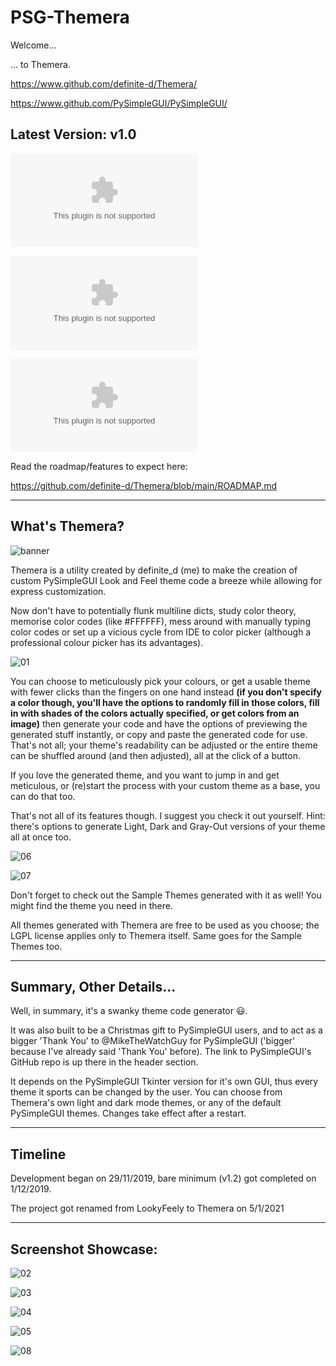 ﻿# PSG-Themera

Welcome...

... to Themera.


https://www.github.com/definite-d/Themera/

https://www.github.com/PySimpleGUI/PySimpleGUI/

## Latest Version: v1.0
![Download the installer (Windows Only)](https://github.com/definite-d/Themera/raw/main/bin/Themera%20v1.0%20Windows%20Installer.exe)

![Download standalone executable](https://github.com/definite-d/Themera/raw/main/bin/Themera%20v1.0.exe)

![Download as zipped folder](https://github.com/definite-d/Themera/raw/main/bin/Themera%20v1.0.zip)

Read the roadmap/features to expect here:

https://github.com/definite-d/Themera/blob/main/ROADMAP.md

___________________________________________________________________________________

## What's Themera?

![banner](https://github.com/definite-d/Themera/blob/main/branding/logo_banner.png)

Themera is a utility created by definite_d (me) to make the creation of custom PySimpleGUI Look and Feel theme code a breeze while allowing for express customization.
 
Now don't have to potentially flunk multiline dicts, study color theory, memorise color codes (like #FFFFFF), mess around with manually typing color codes or set up a vicious cycle from IDE to color picker (although a professional colour picker has its advantages).

![01](https://github.com/definite-d/Themera/blob/main/screenshots/themera/v1/01.png)

You can choose to meticulously pick your colours, or get a usable theme with fewer clicks than the fingers on one hand instead **(if you don't specify a color though, you'll have the options to randomly fill in those colors, fill in with shades of the colors actually specified, or get colors from an image)** then generate your code and have the options of previewing the generated stuff instantly, or copy and paste the generated code for use. That's not all; your theme's readability can be adjusted or the entire theme can be shuffled around (and then adjusted), all at the click of a button.

If you love the generated theme, and you want to jump in and get meticulous, or (re)start the process with your custom theme as a base, you can do that too.

That's not all of its features though. I suggest you check it out yourself. Hint: there's options to generate Light, Dark and Gray-Out versions of your theme all at once too.

![06](https://github.com/definite-d/Themera/blob/main/screenshots/themera/v1/06.png)

![07](https://github.com/definite-d/Themera/blob/main/screenshots/themera/v1/07.png)

Don't forget to check out the Sample Themes generated with it as well! You might find the theme you need in there.

All themes generated with Themera are free to be used as you choose; the LGPL license applies only to Themera itself. Same goes for the Sample Themes too.
______________________________________________________________________________________

## Summary, Other Details...

Well, in summary, it's a swanky theme code generator :smiley:.

It was also built to be a Christmas gift to PySimpleGUI users, and to act as a bigger 'Thank You' to @MikeTheWatchGuy for PySimpleGUI ('bigger' because I've already said 'Thank You' before). The link to PySimpleGUI's GitHub repo is up there in the header section.

It depends on the PySimpleGUI Tkinter version for it's own GUI, thus every theme it sports can be changed by the user. You can choose from Themera's own light and dark mode themes, or any of the default PySimpleGUI themes. Changes take effect after a restart.
______________________________________________________________________________________

## Timeline

Development began on 29/11/2019, bare minimum (v1.2) got completed on 1/12/2019.

The project got renamed from LookyFeely to Themera on 5/1/2021
______________________________________________________________________________________



## Screenshot Showcase:

![02](https://github.com/definite-d/Themera/blob/main/screenshots/themera/v1/02.png)

![03](https://github.com/definite-d/Themera/blob/main/screenshots/themera/v1/03.png)

![04](https://github.com/definite-d/Themera/blob/main/screenshots/themera/v1/04.PNG)

![05](https://github.com/definite-d/Themera/blob/main/screenshots/themera/v1/05.png)

![08](https://github.com/definite-d/Themera/blob/main/screenshots/themera/v1/08.png)
